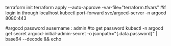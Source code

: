 terraform init
terraform apply --auto-approve -var-file="terraform.tfvars"
#if login in through localhost 
kubectl port-forward svc/argocd-server -n argocd 8080:443

#argocd password
ausername : admin
#to get password
kubectl -n argocd get secret argocd-initial-admin-secret -o jsonpath="{.data.password}" | base64 --decode && echo